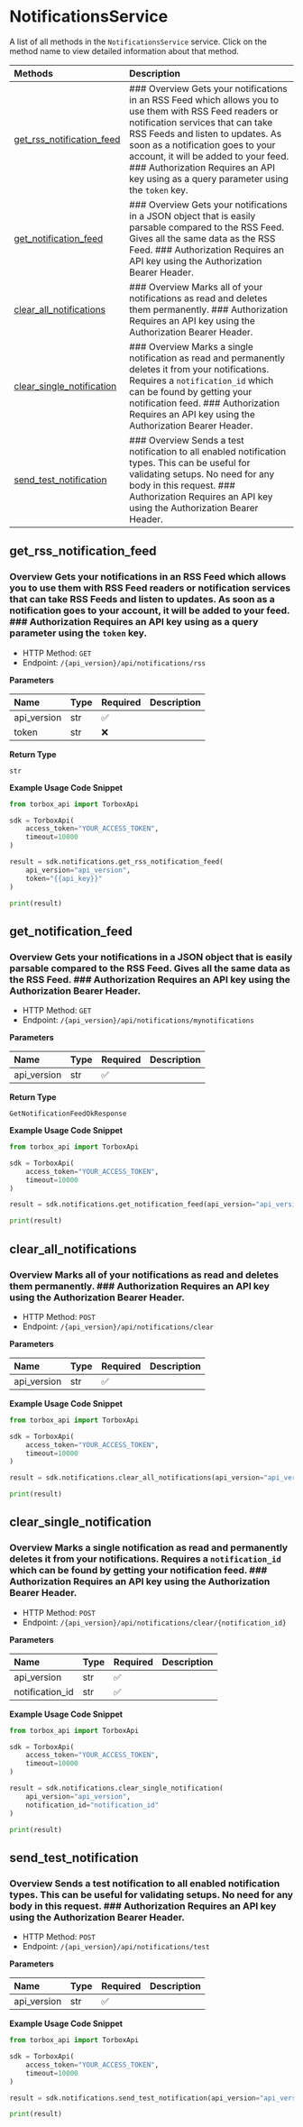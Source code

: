 # NotificationsService

A list of all methods in the `NotificationsService` service. Click on the method name to view detailed information about that method.

| Methods                                                 | Description                                                                                                                                                                                                                                                                                                                                           |
| :------------------------------------------------------ | :---------------------------------------------------------------------------------------------------------------------------------------------------------------------------------------------------------------------------------------------------------------------------------------------------------------------------------------------------- |
| [get_rss_notification_feed](#get_rss_notification_feed) | ### Overview Gets your notifications in an RSS Feed which allows you to use them with RSS Feed readers or notification services that can take RSS Feeds and listen to updates. As soon as a notification goes to your account, it will be added to your feed. ### Authorization Requires an API key using as a query parameter using the `token` key. |
| [get_notification_feed](#get_notification_feed)         | ### Overview Gets your notifications in a JSON object that is easily parsable compared to the RSS Feed. Gives all the same data as the RSS Feed. ### Authorization Requires an API key using the Authorization Bearer Header.                                                                                                                         |
| [clear_all_notifications](#clear_all_notifications)     | ### Overview Marks all of your notifications as read and deletes them permanently. ### Authorization Requires an API key using the Authorization Bearer Header.                                                                                                                                                                                       |
| [clear_single_notification](#clear_single_notification) | ### Overview Marks a single notification as read and permanently deletes it from your notifications. Requires a `notification_id` which can be found by getting your notification feed. ### Authorization Requires an API key using the Authorization Bearer Header.                                                                                  |
| [send_test_notification](#send_test_notification)       | ### Overview Sends a test notification to all enabled notification types. This can be useful for validating setups. No need for any body in this request. ### Authorization Requires an API key using the Authorization Bearer Header.                                                                                                                |

## get_rss_notification_feed

### Overview Gets your notifications in an RSS Feed which allows you to use them with RSS Feed readers or notification services that can take RSS Feeds and listen to updates. As soon as a notification goes to your account, it will be added to your feed. ### Authorization Requires an API key using as a query parameter using the `token` key.

- HTTP Method: `GET`
- Endpoint: `/{api_version}/api/notifications/rss`

**Parameters**

| Name        | Type | Required | Description |
| :---------- | :--- | :------- | :---------- |
| api_version | str  | ✅       |             |
| token       | str  | ❌       |             |

**Return Type**

`str`

**Example Usage Code Snippet**

```python
from torbox_api import TorboxApi

sdk = TorboxApi(
    access_token="YOUR_ACCESS_TOKEN",
    timeout=10000
)

result = sdk.notifications.get_rss_notification_feed(
    api_version="api_version",
    token="{{api_key}}"
)

print(result)
```

## get_notification_feed

### Overview Gets your notifications in a JSON object that is easily parsable compared to the RSS Feed. Gives all the same data as the RSS Feed. ### Authorization Requires an API key using the Authorization Bearer Header.

- HTTP Method: `GET`
- Endpoint: `/{api_version}/api/notifications/mynotifications`

**Parameters**

| Name        | Type | Required | Description |
| :---------- | :--- | :------- | :---------- |
| api_version | str  | ✅       |             |

**Return Type**

`GetNotificationFeedOkResponse`

**Example Usage Code Snippet**

```python
from torbox_api import TorboxApi

sdk = TorboxApi(
    access_token="YOUR_ACCESS_TOKEN",
    timeout=10000
)

result = sdk.notifications.get_notification_feed(api_version="api_version")

print(result)
```

## clear_all_notifications

### Overview Marks all of your notifications as read and deletes them permanently. ### Authorization Requires an API key using the Authorization Bearer Header.

- HTTP Method: `POST`
- Endpoint: `/{api_version}/api/notifications/clear`

**Parameters**

| Name        | Type | Required | Description |
| :---------- | :--- | :------- | :---------- |
| api_version | str  | ✅       |             |

**Example Usage Code Snippet**

```python
from torbox_api import TorboxApi

sdk = TorboxApi(
    access_token="YOUR_ACCESS_TOKEN",
    timeout=10000
)

result = sdk.notifications.clear_all_notifications(api_version="api_version")

print(result)
```

## clear_single_notification

### Overview Marks a single notification as read and permanently deletes it from your notifications. Requires a `notification_id` which can be found by getting your notification feed. ### Authorization Requires an API key using the Authorization Bearer Header.

- HTTP Method: `POST`
- Endpoint: `/{api_version}/api/notifications/clear/{notification_id}`

**Parameters**

| Name            | Type | Required | Description |
| :-------------- | :--- | :------- | :---------- |
| api_version     | str  | ✅       |             |
| notification_id | str  | ✅       |             |

**Example Usage Code Snippet**

```python
from torbox_api import TorboxApi

sdk = TorboxApi(
    access_token="YOUR_ACCESS_TOKEN",
    timeout=10000
)

result = sdk.notifications.clear_single_notification(
    api_version="api_version",
    notification_id="notification_id"
)

print(result)
```

## send_test_notification

### Overview Sends a test notification to all enabled notification types. This can be useful for validating setups. No need for any body in this request. ### Authorization Requires an API key using the Authorization Bearer Header.

- HTTP Method: `POST`
- Endpoint: `/{api_version}/api/notifications/test`

**Parameters**

| Name        | Type | Required | Description |
| :---------- | :--- | :------- | :---------- |
| api_version | str  | ✅       |             |

**Example Usage Code Snippet**

```python
from torbox_api import TorboxApi

sdk = TorboxApi(
    access_token="YOUR_ACCESS_TOKEN",
    timeout=10000
)

result = sdk.notifications.send_test_notification(api_version="api_version")

print(result)
```

